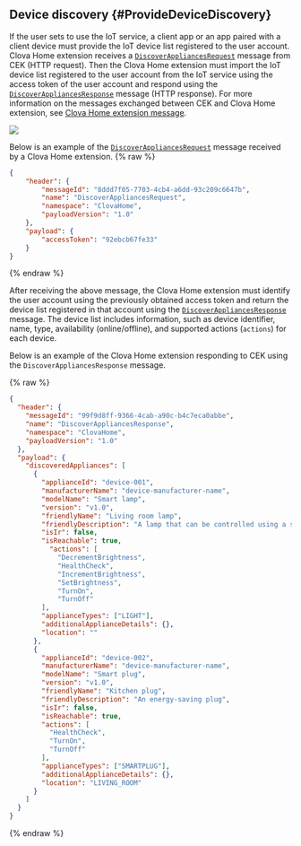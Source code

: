 ## Device discovery {#ProvideDeviceDiscovery}

If the user sets to use the IoT service, a client app or an app paired with a client device must provide the IoT device list registered to the user account. Clova Home extension receives a [`DiscoverAppliancesRequest`](/CEK/References/ClovaHomeInterface/Discovery_Interfaces.md#DiscoverAppliancesRequest) message from CEK (HTTP request). Then the Clova Home extension must import the IoT device list registered to the user account from the IoT service using the access token of the user account and respond using the [`DiscoverAppliancesResponse`](/CEK/References/ClovaHomeInterface/Discovery_Interfaces.md#DiscoverAppliancesResponse) message (HTTP response). For more information on the messages exchanged between CEK and Clova Home extension, see [Clova Home extension message](/CEK/References/CEK_API.md#ClovaHomeExtMessage).

![](/CEK/Resources/Images/CEK_Clova_Home_Extension_Sequence_Diagram.svg)

Below is an example of the [`DiscoverAppliancesRequest`](/CEK/References/ClovaHomeInterface/Discovery_Interfaces.md#DiscoverAppliancesRequest) message received by a Clova Home extension.
{% raw %}
```json
{
    "header": {
        "messageId": "8ddd7f05-7703-4cb4-a6dd-93c209c6647b",
        "name": "DiscoverAppliancesRequest",
        "namespace": "ClovaHome",
        "payloadVersion": "1.0"
    },
    "payload": {
        "accessToken": "92ebcb67fe33"
    }
}
```
{% endraw %}

After receiving the above message, the Clova Home extension must identify the user account using the previously obtained access token and return the device list registered in that account using the [`DiscoverAppliancesResponse`](/CEK/References/ClovaHomeInterface/Discovery_Interfaces.md#DiscoverAppliancesResponse) message. The device list includes information, such as device identifier, name, type, availability (online/offline), and supported actions (`actions`) for each device.

Below is an example of the Clova Home extension responding to CEK using the `DiscoverAppliancesResponse` message.

{% raw %}
```json
{
  "header": {
    "messageId": "99f9d8ff-9366-4cab-a90c-b4c7eca0abbe",
    "name": "DiscoverAppliancesResponse",
    "namespace": "ClovaHome",
    "payloadVersion": "1.0"
  },
  "payload": {
    "discoveredAppliances": [
      {
        "applianceId": "device-001",
        "manufacturerName": "device-manufacturer-name",
        "modelName": "Smart lamp",
        "version": "v1.0",
        "friendlyName": "Living room lamp",
        "friendlyDescription": "A lamp that can be controlled using a smartphone",
        "isIr": false,
        "isReachable": true,
          "actions": [
            "DecrementBrightness",
            "HealthCheck",
            "IncrementBrightness",
            "SetBrightness",
            "TurnOn",
            "TurnOff"
        ],
        "applianceTypes": ["LIGHT"],
        "additionalApplianceDetails": {},
        "location": ""
      },
      {
        "applianceId": "device-002",
        "manufacturerName": "device-manufacturer-name",
        "modelName": "Smart plug",
        "version": "v1.0",
        "friendlyName": "Kitchen plug",
        "friendlyDescription": "An energy-saving plug",
        "isIr": false,
        "isReachable": true,
        "actions": [
          "HealthCheck",
          "TurnOn",
          "TurnOff"
        ],
        "applianceTypes": ["SMARTPLUG"],
        "additionalApplianceDetails": {},
        "location": "LIVING_ROOM"
      }
    ]
  }
}
```
{% endraw %}
